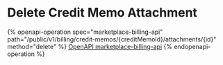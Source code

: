 # Delete Credit Memo Attachment

{% openapi-operation spec="marketplace-billing-api" path="/public/v1/billing/credit-memos/{creditMemoId}/attachments/{id}" method="delete" %}
[OpenAPI marketplace-billing-api](https://api.platform.softwareone.com/public/v1/billing/openapi.json)
{% endopenapi-operation %}
